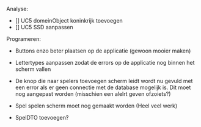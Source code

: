 

Analyse:
- [] UC5 domeinObject koninkrijk toevoegen
- [] UC5 SSD aanpassen

Programeren:

- Buttons enzo beter plaatsen op de applicatie (gewoon mooier maken)
- Lettertypes aanpassen zodat de errors op de applicatie nog binnen het scherm vallen
- De knop die naar spelers toevoegen scherm leidt wordt nu gevuld met een error als er geen connectie met de database mogelijk is. Dit moet nog aangepast worden (misschien een alelrt geven ofzoiets?)
- Spel spelen scherm moet nog gemaakt worden (Heel veel werk)

- SpelDTO toevoegen?
